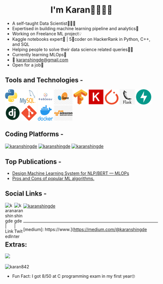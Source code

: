 <h1 align="center">I'm Karan🧑🏽‍🚀🚀</h1>

- A self-taught Data Scientist🧑🏽‍💻
- Expertised in building machine learning pipeline and analytics🔮 
- Working on Freelance ML project💡
- Kaggle notebooks expert🥼 | 5🌟coder on HackerRank in Python, C++, and SQL
- Helping people to solve their data science related queries💁🏽
- Currently learning MLOps🌴 
- 📩 karanshingde@gmail.com
- Open for a job💼

## Tools and Technologies -
<img src='https://github.com/karan842/karan842/blob/master/icons/python-logo-only.png' height=50px width=40px></img>  <img src='https://github.com/karan842/karan842/blob/master/icons/MySQL-Logo.png' height=50px width=60px></img>     <img src='https://github.com/karan842/karan842/blob/master/icons/icon-tableau.png' height=50px width=50px></img>  <img src='https://github.com/karan842/karan842/blob/master/icons/sklearn.png' height=50px width=60px></img>  <img src='https://github.com/karan842/karan842/blob/master/icons/Tensorflow_logo.png' height=50px width=45px></img>  <img src='https://github.com/karan842/karan842/blob/master/icons/Keras_logo.png' height=50px width=50px></img>  <img src='https://github.com/karan842/karan842/blob/master/icons/PyTorch_logo.png' height=50px width=45px></img>  <img src='https://github.com/karan842/karan842/blob/master/icons/flask.png' height=50px width=50px></img>  <img src='https://github.com/karan842/karan842/blob/master/icons/fastapi.png' height=50px width=50px></img>  <img src='https://github.com/karan842/karan842/blob/master/icons/django.png' height=50px width=50px></img> <img src='https://github.com/karan842/karan842/blob/master/icons/Git-Icon-1788C.png' height=50px width=50px></img> <img src='https://github.com/karan842/karan842/blob/master/icons/docker.png' height=50px width=50px></img>  <img src='https://github.com/karan842/karan842/blob/master/icons/aws-logo.png' height=50px width=60px></img>  

## Coding Platforms -

<a href="https://kaggle.com/karan842" target="blank"><img align="center" src="https://user-images.githubusercontent.com/69749164/235907065-c3430efc-1474-4eae-a7ad-63bcc14c6d3c.png" alt="karanshingde" height="30" width="28" /></a>
<a href="https://leetcode.com/karanshingde" target="blank"><img align="center" src="https://user-images.githubusercontent.com/69749164/235907880-70ea45b1-ff1c-43c4-9e1f-d7d35765e2aa.png" alt="karanshingde" height="30" width="40" /></a>
<a href="https://hackerrank.com/karanshingde" target="blank"><img align="center" src="https://user-images.githubusercontent.com/69749164/235908384-a9758921-ff7c-46ed-ba69-68eb9d52b197.png" alt="karanshingde" height="30" width="27" /></a>






## Top Publications - 

- [Design Machine Learning System for NLP/BERT — MLOPs](https://medium.com/@karanshingde/design-machine-learning-system-for-nlp-bert-mlops-681a9af59f66)
- [Pros and Cons of popular ML algorithms.](https://medium.com/@karanshingde/pros-and-cons-of-popular-ml-algorithms-299170ece6d1)

## Social Links - 

[<img align="left" alt="karanshingde | LinkedIn" width="30px" src="https://img.icons8.com/color/48/000000/linkedin.png" />][linkedin]
[<img align="left" alt="karanshingde | Twitter" width="30px" src="https://img.icons8.com/fluent/48/000000/twitter.png" />][twitter]
<a href="https://medium.com/@karanshingde" target="blank"><img align="center" src="https://raw.githubusercontent.com/rahuldkjain/github-profile-readme-generator/master/src/images/icons/Social/medium.svg" alt="karanshingde" height="30" width="30" /></a>

<br>

<hr>

[linkedin]: https://www.linkedin.com/in/karanshingde
[twitter]: https://www.twitter.com/KuchBhiKaran
[medium]: https://www.](https://medium.com/@karanshingde

## Extras: 

![](https://komarev.com/ghpvc/?username=karan842&label=PROFILE+VIEWS)


<p><img align="center" src="https://github-readme-streak-stats.herokuapp.com/?user=karan842&" alt="karan842" /></p>


- Fun Fact: I got 8/50 at C programming exam in my first year🙄
